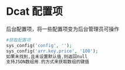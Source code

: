 # Dcat 配置项
后台配置项，将一些配置项变为后台管理员可操作
```php
#获取配置项
sys_config('config', '');
sys_config('arr.key.price', '100');
如果未找到,且未设置默认值,则返回null
支持JSON数组用.的方式来获取数组的键值
```

